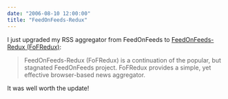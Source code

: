 ```yaml
---
date: "2006-08-10 12:00:00"
title: "FeedOnFeeds-Redux"
---
```




I just upgraded my RSS aggregator from FeedOnFeeds to [FeedOnFeeds-Redux (FoFRedux)](http://fofredux.sourceforge.net/):

> FeedOnFeeds-Redux (FoFRedux) is a continuation of the popular, but stagnated FeedOnFeeds project. FoFRedux provides a simple, yet effective browser-based news aggregator.


It was well worth the update!


